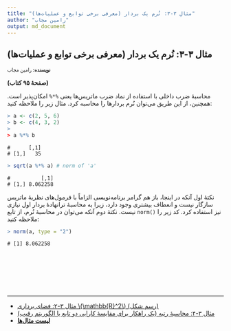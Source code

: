 ```yaml
---
title: "مثال ۳-۳: نُرم یک بردار (معرفی برخی توابع و عملیات‌ها)"
author: "رامین مجاب"
output: md_document
---
```

##  مثال ۳-۳: نُرم یک بردار (معرفی برخی توابع و عملیات‌ها)
<p style='font-size: 0.8em;'><b>نویسنده:</b> <span>رامین مجاب</span></p>

**(صفحهٔ ۹۵ کتاب)**

محاسبهٔ ضرب داخلی با استفاده از نماد ضرب ماتریس‌ها یعنی `%*%` امکان‌پذیر است. همچنین، از این طریق می‌توان نُرم بردارها را محاسبه کرد. مثال زیر را ملاحظه کنید: 

``` r
> a <- c(2, 5, 6)
> b <- c(4, 3, 2)
> 
> a %*% b
```

```
#      [,1]
# [1,]   35
```

``` r
> sqrt(a %*% a) # norm of 'a'
```

```
#          [,1]
# [1,] 8.062258
```
نکتهٔ اول آنکه در اینجا، باز هم گرامر برنامه‌نویسی الزاماً با فرمول‌های نظریهٔ ماتریس سازگار نیست و انعطاف بیشتری وجود دارد، زیرا  به محاسبهٔ ترانهادهٔ بردار اول نیازی نیست. نکتهٔ دوم آنکه می‌توان در محاسبهٔ نُرم، از تابع `norm()` نیز استفاده کرد. کد زیر را ملاحظه کنید:

``` r
> norm(a, type = "2")
```

```
# [1] 8.062258
```



<p style='margin-bottom:3cm;'></p><hr/>

- [مثال ۳-۲: فضای برداری \\(\mathbb{R}^2\\) (رسم شکل)](matrix_book_fa_example3.2.html)
- [مثال ۳-۴: محاسبهٔ رتبه (یک راهکار برای مقایسهٔ کارایی دو تابع یا الگوریتم رقیب)](matrix_book_fa_example3.4.html)
- [<b>لیست مثال‌ها</b>](matrix_book_fa.html)
